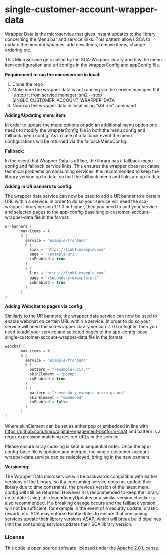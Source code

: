 
# single-customer-account-wrapper-data

Wrapper Data is the microservice that gives instant updates to the library concerning the Menu bar and service links. This pattern allows SCA to update the menu/urls/names, add new items, remove items, change ordering etc.

This Microservice gets called by the SCA-Wrapper library and has the menu item configuration and url configs in the wrapperConfig and appConfig file.

**Requirement to run the microservice in local**:

1. Clone the repo
2. Make sure the wrapper data is not running via the service manager. If it is stop it from service manager:
       sm2 --stop SINGLE_CUSTOMER_ACCOUNT_WRAPPER_DATA
3. Now run the wrapper data in local using “sbt run” command

**Adding/Updating menu item:**

In order to update the menu options or add an additional menu option one needs to modify the wrapperConfig file in both the menu config and fallback menu config. As in case of a fallback event the menu configurations will be returned via the fallbackMenuConfig.

**Fallback:**

In the event that Wrapper Data is offline, the library has a fallback menu config and fallback service links. This ensures the wrapper does not cause technical problems on consuming services. It is recommended to keep the library version up to date, so that the fallback menu and links are up to date

**Adding in UR banners to config:**

The wrapper data service can now be used to add a UR banner to a certain URL within a service. In order to do so your service will need the sca-wrapper library version 1.11.0 or higher, then you need to add your service and selected pages to the app-config-base single-customer-account-wrapper-data file in the format:
```scala
ur-banners {
       max-items = X
       0 {
         service = "example-frontend"
         0 {
           link = "https://link1.example.com"
           page = "/example-uri"
           isEnabled = true
         }
         1 {
           link = "https://link1.example.com"
           page = "/secondary-example-uri"
           isEnabled = true
         }
       }
}
```

**Adding Webchat to pages via config:**

Similarly to the UR banners, the wrapper data service can now be used to enable webchat on certain URL within a service. In order to do so your service will need the sca-wrapper library version 2.7.0 or higher, then you need to add your service and selected pages to the app-config-base single-customer-account-wrapper-data file in the format:
```scala
webchat {
       max-items = X
       0 {
         service = "example-frontend"
         0 {
           pattern = "/example-uri/.*"
           skinElement = "popup"
           isEnabled = true
         }
         1 {
           pattern = "/secondary-example-uri/sign-out"
           skinElement = "embedded"
           isEnabled = false
         }
       }
}
```
Where skinElement can be set as either pop or embedded in line with https://github.com/hmrc/digital-engagement-platform-chat and pattern is a regex expression matching desired URLs in the service

Please ensure array indexing is kept in sequential order. Once the app-config-base file is updated and merged, the single-customer-account-wrapper-data service can be redeployed, bringing in the new banners.

**Versioning:**

The Wrapper Data microservice will be backwards compatible with earlier versions of the Library, so if a consuming service does not update their library due to time constraints, the previous version of the latest menu config will still be returned. However it is recommended to keep the library up to date. Using sbt dependencyUpdates or a similar version checker is also recommended. If a breaking change occurs and the fallback version will not be sufficient, for example in the event of a security update, drastic rework, etc. SCA may enforce Bobby Rules to ensure that consuming services update their library versions ASAP, which will break build pipelines until the consuming service updates their SCA library version.


### License

This code is open source software licensed under the [Apache 2.0 License]("http://www.apache.org/licenses/LICENSE-2.0.html").